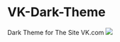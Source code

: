 # VK-Dark-Theme
Dark Theme for The Site VK.com
<img src="https://github.com/Danil-Podobin/VKDarkTheme/blob/master/Preview.png?raw=true">
